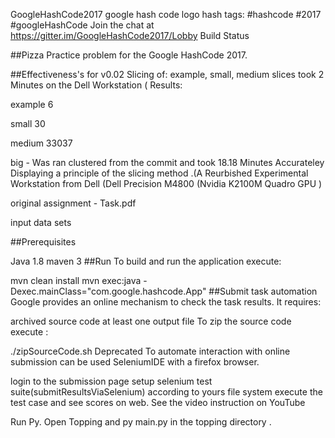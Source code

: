 GoogleHashCode2017
google hash code logo hash tags: #hashcode #2017 #googleHashCode Join the chat at https://gitter.im/GoogleHashCode2017/Lobby Build Status

##Pizza Practice problem for the Google HashCode 2017.

##Effectiveness's for v0.02 Slicing of: example, small, medium slices took 2 Minutes on the Dell Workstation ( Results:

example 6

small 30

medium 33037

big - Was ran clustered
from the commit and took 18.18 Minutes Accurateley Displaying a principle of the slicing method .(A Reurbished Experimental Workstation from Dell (Dell Precision M4800 (Nvidia K2100M Quadro GPU )

original assignment - Task.pdf

input data sets

##Prerequisites

Java 1.8
maven 3
##Run To build and run the application execute:

   mvn clean install 
   mvn exec:java -Dexec.mainClass="com.google.hashcode.App"
##Submit task automation Google provides an online mechanism to check the task results. It requires:

archived source code
at least one output file
To zip the source code execute :

./zipSourceCode.sh
Deprecated
To automate interaction with online submission can be used SeleniumIDE with a firefox browser.

login to the submission page
setup selenium test suite(submitResultsViaSelenium) according to yours file system
execute the test case and see scores on web. See the video instruction on YouTube

Run Py. 
Open Topping and py main.py in the topping directory .

 
